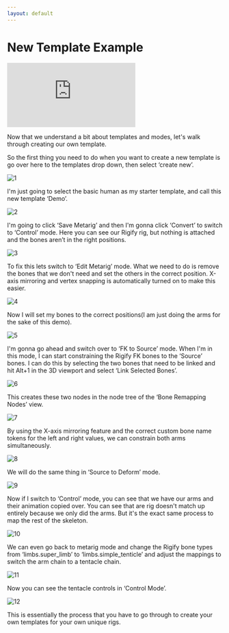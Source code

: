 ```yaml
---
layout: default
---
```


# New Template Example

<iframe src="https://www.youtube.com/embed/F9cTXzO8wq0" frameborder="0" allow="accelerometer; autoplay; clipboard-write; encrypted-media; gyroscope; picture-in-picture" allowfullscreen></iframe>


Now that we understand a bit about templates and modes, let's walk through creating our own template.

So the first thing you need to do when you want to create a new template is go over here to the templates drop down, then select ‘create new’.

![1](https://blender-tools-documentation.s3.amazonaws.com/ue-to-rigify/images/new_template_example/1.png)

I'm just going to select the basic human as my starter template, and call this new template ‘Demo’.

![2](https://blender-tools-documentation.s3.amazonaws.com/ue-to-rigify/images/new_template_example/2.png)

I'm going to click ‘Save Metarig’ and then I'm gonna click ‘Convert’ to switch to ‘Control’ mode. Here you can see our Rigify rig, but nothing is attached and the bones aren’t in the right positions.

![3](https://blender-tools-documentation.s3.amazonaws.com/ue-to-rigify/images/new_template_example/3.png)

To fix this lets switch to ‘Edit Metarig’ mode.  What we need to do is remove the bones that we don't need and set the others in the correct position. X-axis mirroring and vertex snapping is automatically turned on to make this easier.

![4](https://blender-tools-documentation.s3.amazonaws.com/ue-to-rigify/images/new_template_example/4.png)

Now I will set my bones to the correct positions(I am just doing the arms for the sake of this demo).

![5](https://blender-tools-documentation.s3.amazonaws.com/ue-to-rigify/images/new_template_example/5.png)

I'm gonna go ahead and switch over to ‘FK to Source’ mode. When I'm in this mode, I can start constraining the Rigify FK bones to the ‘Source’ bones.  I can do this by selecting the two bones that need to be linked and hit Alt+1 in the 3D viewport and select ‘Link Selected Bones’.

![6](https://blender-tools-documentation.s3.amazonaws.com/ue-to-rigify/images/new_template_example/6.png)

This creates these two nodes in the node tree of the ‘Bone Remapping Nodes’ view.

![7](https://blender-tools-documentation.s3.amazonaws.com/ue-to-rigify/images/new_template_example/7.png)

By using the X-axis mirroring feature and the correct custom bone name tokens for the left and right values, we can constrain both arms simultaneously.

![8](https://blender-tools-documentation.s3.amazonaws.com/ue-to-rigify/images/new_template_example/8.png)

We will do the same thing in ‘Source to Deform’ mode.

![9](https://blender-tools-documentation.s3.amazonaws.com/ue-to-rigify/images/new_template_example/9.png)

Now if I switch to ‘Control’ mode, you can see that we have our arms and their animation copied over. You can see that are rig doesn't match up entirely because we only did the arms. But it's the exact same process to map the rest of the skeleton.

![10](https://blender-tools-documentation.s3.amazonaws.com/ue-to-rigify/images/new_template_example/10.png)

We can even go back to metarig mode and change the Rigify bone types from ‘limbs.super_limb’ to ‘limbs.simple_tenticle’ and adjust the mappings to switch the arm chain to a tentacle chain.

![11](https://blender-tools-documentation.s3.amazonaws.com/ue-to-rigify/images/new_template_example/11.png)

Now you can see the tentacle controls in ‘Control Mode’.

![12](https://blender-tools-documentation.s3.amazonaws.com/ue-to-rigify/images/new_template_example/12.png)

This is essentially the process that you have to go through to create your own templates for your own unique rigs.

